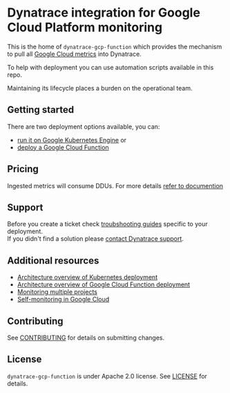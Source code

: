 # Dynatrace integration for Google Cloud Platform monitoring

This is the home of `dynatrace-gcp-function` which provides the mechanism to pull all [Google Cloud metrics](https://cloud.google.com/monitoring/api/metrics_gcp) into Dynatrace. 
 
To help with deployment you can use automation scripts available in this repo.

Maintaining its lifecycle places a burden on the operational team.


## Getting started
There are two deployment options available, you can:
- [run it on Google Kubernetes Engine](https://www.dynatrace.com/support/help/shortlink/deploy-k8) or 
- [deploy a Google Cloud Function](https://www.dynatrace.com/support/help/shortlink/deploy-gcp)


## Pricing
Ingested metrics will consume DDUs. For more details [refer to documention](https://www.dynatrace.com/support/help/reference/monitoring-consumption-calculation/#expand-gcp-service-monitoring-consumption-104)


## Support
Before you create a ticket check [troubshooting guides](https://www.dynatrace.com/support/help/shortlink/troubleshoot-gcp) specific to your deployment.  
If you didn't find a solution please [contact Dynatrace support](https://www.dynatrace.com/support/contact-support/). 


## Additional resources
- [Architecture overview of Kubernetes deployment](./docs/k8s.md)
- [Architecture overview of Google Cloud Function deployment](./docs/function.md)
- [Monitoring multiple projects](https://www.dynatrace.com/support/help/shortlink/monitor-gcp#monitor-multiple-gcp-projects)
- [Self-monitoring in Google Cloud](https://www.dynatrace.com/support/help/shortlink/troubleshoot-gcp#self-monitoring-metrics)


## Contributing

See [CONTRIBUTING](CONTRIBUTING.md) for details on submitting changes.

## License

`dynatrace-gcp-function` is under Apache 2.0 license. See [LICENSE](LICENSE.md) for details.